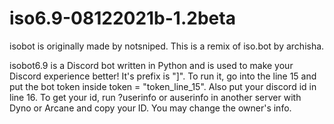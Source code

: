 # iso6.9-08122021b-1.2beta
isobot is originally made by notsniped. This is a remix of iso.bot by archisha.

isobot6.9 is a Discord bot written in Python and is used to make your Discord experience better! It's prefix is "]". To run it, go into the line 15 and put the bot token inside token = "token_line_15". Also put your discord id in line 16. To get your id, run ?userinfo or auserinfo in another server with Dyno or Arcane and copy your ID. You may change the owner's info.
